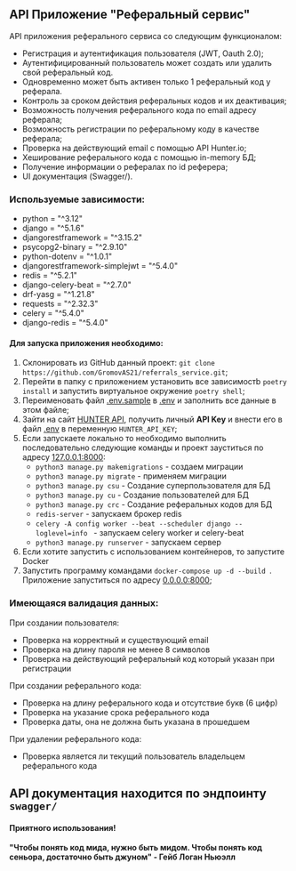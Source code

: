 ## API Приложение "Реферальный сервис"

API приложения реферального сервиса со следующим функционалом:
 - Регистрация и аутентификация пользователя (JWT, Oauth 2.0);
 - Аутентифицированный пользователь может создать или удалить свой реферальный код. 
 - Одновременно может быть активен только 1 реферальный код у реферала. 
 - Контроль за сроком действия реферальных кодов и их деактивация;
 - Возможность получения реферального кода по email адресу реферала;
 - Возможность регистрации по реферальному коду в качестве реферала;
 - Проверка на действующий email с помощью API Hunter.io;
 - Хеширование реферального кода с помощью in-memory БД;
 - Получение информации о рефералах по id реферера;
 - UI документация (Swagger/).

### Используемые зависимости:
* python = "^3.12"
* django = "^5.1.6"
* djangorestframework = "^3.15.2"
* psycopg2-binary = "^2.9.10"
* python-dotenv = "^1.0.1"
* djangorestframework-simplejwt = "^5.4.0"
* redis = "^5.2.1"
* django-celery-beat = "^2.7.0"
* drf-yasg = "^1.21.8"
* requests = "^2.32.3"
* celery = "^5.4.0"
* django-redis = "^5.4.0"


#### Для запуска приложения необходимо:

1) Склонировать из GitHub данный проект: `git clone https://github.com/GromovAS21/referrals_service.git`;
2) Перейти в папку с приложением установить все зависимостb `poetry install` и запустить виртуальное окружение `poetry shell`;
3) Переименовать файл [.env.sample](.env.sample) в [.env](.env.sample) и заполнить все данные в этом файле;
4) Зайти на сайт [HUNTER API](https://hunter.io/api-keys), получить личный **API Key** и внести его в файл [.env](.env.sample) в переменную `HUNTER_API_KEY`;
5) Если запускаете локально то необходимо выполнить последовательно следующие команды и проект зауститься по адресу [127.0.0.1:8000]():
    - `python3 manage.py makemigrations` - создаем миграции
    - `python3 manage.py migrate` - применяем миграции
    - `python3 manage.py csu` - Создание суперпользователя для БД
    - `python3 manage.py cu` - Создание пользователей для БД
    - `python3 manage.py crc` - Создание реферальных кодов для БД
    - `redis-server` - запускаем брокер redis
    - `celery -A config worker --beat --scheduler django --loglevel=info ` - запускаем celery worker и celery-beat
    - `python3 manage.py runserver` - запускаем сервер
6) Если хотите запустить с использованием контейнеров, то запустите Docker 
7) Запустить программу командами `docker-compose up -d --build `. Приложение запуститься по адресу [0.0.0.0:8000]();



### Имеющаяся валидация данных:

   При создании пользователя:
   - Проверка на корректный и существующий email
   - Проверка на длину пароля не менее 8 символов
   - Проверка на действующий реферальный код который указан при регистрации
   
   При создании реферального кода:
   - Проверка на длину реферального кода и отсутствие букв (6 цифр)
   - Проверка на указание срока реферального кода
   - Проверка даты, она не должна быть указана в прошедшем

   При удалении реферального кода:
   - Проверка является ли текущий пользователь владельцем реферального кода

## API документация находится по эндпоинту `swagger/`

#### **Приятного использования!**

****"Чтобы понять код мида, нужно быть мидом. Чтобы понять код сеньора, достаточно быть джуном" - Гейб Логан Ньюэлл****


